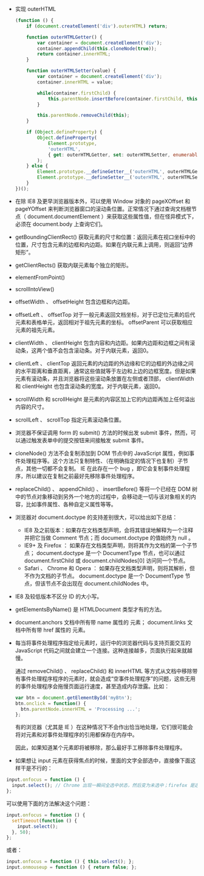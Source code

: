 * 实现 outerHTML

    ```js
    (function () {
        if (document.createElement('div').outerHTML) return;

        function outerHTMLGetter() {
            var container = document.createElement('div');
            container.appendChild(this.cloneNode(true));
            return container.innerHTML;
        }

        function outerHTMLSetter(value) {
            var container = document.createElement('div');
            container.innerHTML = value;

            while(container.firstChild) {
                this.parentNode.insertBefore(container.firstChild, this);
            }

            this.parentNode.removeChild(this);
        }

        if (Object.defineProperty) {
            Object.defineProperty(
                Element.prototype,
                'outerHTML',
                { get: outerHTMLGetter, set: outerHTMLSetter, enumerable: false, configurable: true }
            );
        } else {
            Element.prototype.__defineGetter__('outerHTML', outerHTMLGetter);
            Element.prototype.__defineSetter__('outerHTML', outerHTMLSetter);
        }
    })();
    ```

* 在除 IE8 及更早浏览器版本外，可以使用 Window 对象的 pageXOffset 和 pageYOffset 来判断浏览器窗口的滚动条位置。正常情况下通过查询文档根节点（ document.documentElement ）来获取这些属性值，但在怪异模式下，必须在 document.body 上查询它们。

* getBoundingClientRect() 获取元素的尺寸和位置：返回元素在视口坐标中的位置，尺寸包含元素的边框和内边距。如果在内联元素上调用，则返回“边界矩形”。

* getClientRects() 获取内联元素每个独立的矩形。

* elementFromPoint()

* scrollIntoView()

* offsetWidth 、 offsetHeight 包含边框和内边距。

* offsetLeft 、 offsetTop 对于一般元素返回文档坐标，对于已定位元素的后代元素和表格单元，返回相对于祖先元素的坐标。 offsetParent 可以获取相应元素的祖先元素。

* clientWidth 、 clientHeight 包含内容和内边距。如果内边距和边框之间有滚动条，这两个值不会包含滚动条。对于内联元素，返回0。

* clientLeft 、 clientTop 返回元素的内边距的外边缘和它的边框的外边缘之间的水平距离和垂直距离，通常这些值就等于左边和上边的边框宽度。但是如果元素有滚动条，并且浏览器将这些滚动条放置在左侧或者顶部， clientWidth 和 clientHeight 也包含滚动条的宽度。对于内联元素，返回0。

* scrollWidth 和 scrollHeight 是元素的内容区加上它的内边距再加上任何溢出内容的尺寸。

* scrollLeft 、 scrollTop 指定元素滚动条位置。

* 浏览器不保证调用 form 的 submit() 方法的时候出发 submit 事件，然而，可以通过触发表单中的提交按钮来间接触发 submit 事件。

* cloneNode() 方法不会复制添加到 DOM 节点中的 JavaScript 属性，例如事件处理程序等。这个方法只复制特性、（在明确指定的情况下也复制）子节点，其他一切都不会复制。 IE 在此存在一个 bug ，即它会复制事件处理程序，所以建议在复制之前最好先移除事件处理程序。

* replaceChild() 、 appendChild() 、 insertBefore() 等将一个已经在 DOM 树中的节点对象移动到另外一个地方的过程中，会移动走一切与该对象相关的内容，比如事件属性、各种自定义属性等等。

* 浏览器对 document.doctype 的支持差别很大，可以给出如下总结：

    - IE8 及之前版本：如果存在文档类型声明，会将其错误地解释为一个注释并把它当做 Comment 节点；而 document.doctype 的值始终为 null 。
    - IE9+ 及 Firefox ： 如果存在文档类型声明，则将其作为文档的第一个子节点； document.doctype 是一个 DocumentType 节点，也可以通过 document.firstChild 或 document.childNodes[0] 访问同一个节点。
    - Safari 、 Chrome 和 Opera ： 如果存在文档类型声明，则将其解析，但不作为文档的子节点。 document.doctype 是一个 DocumentType 节点，但该节点不会出现在 document.childNodes 中。

* IE8 及较低版本不区分 ID 的大小写。

* getElementsByName() 是 HTMLDocument 类型才有的方法。

* document.anchors 文档中所有带 name 属性的 <a> 元素； document.links 文档中所有带 href 属性的 <a> 元素。
 
* 每当将事件处理程序指定给元素时，运行中的浏览器代码与支持页面交互的 JavaScript 代码之间就会建立一个连接。这种连接越多，页面执行起来就越慢。

  通过 removeChild() 、 replaceChild() 和 innerHTML 等方式从文档中移除带有事件处理程序程序的元素时，就会造成“空事件处理程序”的问题，这些无用的事件处理程序会拖慢页面运行速度，甚至造成内存泄露。比如：
  
  ```js
  var btn = document.getElementById('myBtn');
  btn.onclick = function() {
    btn.parentNode.innerHTML = 'Processing ...';
  };
  ```
  
  有的浏览器（尤其是 IE ）在这种情况下不会作出恰当地处理，它们很可能会将对元素和对事件处理程序的引用都保存在内存中。
  
  因此，如果知道某个元素即将被移除，那么最好手工移除事件处理程序。

* 如果想让 input 元素在获得焦点的时候，里面的文字全部选中，直接像下面这样干是不行的：

 ```js
 input.onfocus = function () {
   input.select(); // Chrome 出现一瞬间全选中状态，然后变为未选中；firefox 是选中和选不中交替出现。
 };
 ```
 
 可以使用下面的方法解决这个问题：
 
 ```js
 input.onfocus = function () {
   setTimeout(function () {
     input.select();
   }, 50);
 };
 ```
 
 或者：
 
 ```js
 input.onfocus = function () { this.select(); };
 input.onmouseup = function () { return false; };
 ```
